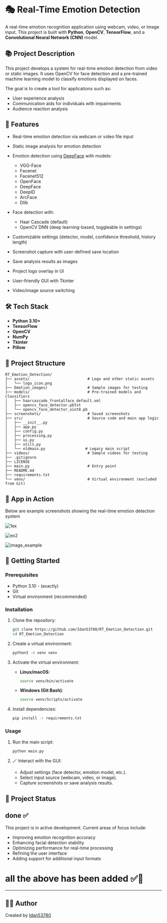 # 🎭 Real-Time Emotion Detection

A real-time emotion recognition application using webcam, video, or image input. This project is built with **Python**, **OpenCV**, **TensorFlow**, and a **Convolutional Neural Network (CNN)** model.

## 📚 Project Description

This project develops a system for real-time emotion detection from video or static images. It uses OpenCV for face detection and a pre-trained machine learning model to classify emotions displayed on faces.

The goal is to create a tool for applications such as:

- User experience analysis
- Communication aids for individuals with impairments
- Audience reaction analysis



## 📌 Features
- Real-time emotion detection via webcam or video file input
- Static image analysis for emotion detection
- Emotion detection using [DeepFace](https://github.com/serengil/deepface) with models:
  
  - VGG-Face
  - Facenet
  - Facenet512
  - OpenFace
  - DeepFace
  - DeepID
  - ArcFace
  - Dlib
   
- Face detection with:
  - Haar Cascade (default)
  - OpenCV DNN (deep learning-based, toggleable in settings)
- Customizable settings (detector, model, confidence threshold, history length)
- Screenshot capture with user-defined save location
- Save analysis results as images
- Project logo overlay in UI
- User-friendly GUI with Tkinter
- Video/image source switching


## 🛠️ Tech Stack
- **Python 3.10+**
- **TensorFlow**
- **OpenCV**
- **NumPy**
- **Tkinter**
- **Pillow**


## 📁 Project Structure

```plaintext
RT_Emotion_Detection/
├── assets/                          # Logo and other static assets
│   └── logo_icon.png
├── Emotion_images/                  # Sample images for testing
├── models/                          # Pre-trained models and classifiers
│   ├── haarcascade_frontalface_default.xml
│   ├── opencv_face_detector.pbtxt
│   └── opencv_face_detector_uint8.pb
├── screenshots/                     # Saved screenshots
├── src/                             # Source code and main app logic
│   ├── __init__.py
│   ├── app.py
│   ├── config.py
│   ├── processing.py
│   ├── ui.py
│   ├── utils.py
│   └── oldmain.py                  # Legacy main script
├── videos/                          # Sample videos for testing
├── .gitignore
├── LICENSE
├── main.py                          # Entry point
├── README.md
├── requirements.txt
└── venv/                            # Virtual environment (excluded from Git)
```
## 📸 App in Action

Below are example screenshots showing the real-time emotion detection system 

![1ex](https://github.com/user-attachments/assets/b7bfb860-a1aa-4b9b-85a9-734b16e77b34)

![ex2](https://github.com/user-attachments/assets/4045d8fc-bf38-449f-8e21-52433c8a0e82)

![image_example](https://github.com/user-attachments/assets/1c3bc56e-2be6-4013-b254-d7368e33e081)



## 🚀 Getting Started

### Prerequisites
- Python 3.10 - (exactly)
- Git
- Virtual environment (recommended) 

### Installation
1. Clone the repository:
   ```bash
   git clone https://github.com/Idan53780/RT_Emotion_Detection.git
   cd RT_Emotion_Detection
   ```

2. Create a virtual environment:
   ```bash
   python3 -m venv venv
   ```

3. Activate the virtual environment:
   - **Linux/macOS**:
     ```bash
     source venv/bin/activate
     ```
   - **Windows (Git Bash)**:
     ```bash
     source venv/Scripts/activate
     ```

4. Install dependencies:
   ```bash
   pip install -r requirements.txt
   ```

### Usage
1. Run the main script:
   ```bash
   python main.py
   ```

2. 🪄 Interact with the GUI:
   - Adjust settings (face detector, emotion model, etc.).
   - Select input source (webcam, video, or image).
   - Capture screenshots or save analysis results.
   

## 📝 Project Status

## done ✅
This project is in active development. Current areas of focus include:
- Improving emotion recognition accuracy
- Enhancing facial detection stability
- Optimizing performance for real-time processing
- Refining the user interface
- Adding support for additional input formats

# all the above has been added ✅📸
__________________________________________________
## 🙋‍♂️ Author
Created by [Idan53780](https://github.com/Idan53780)



